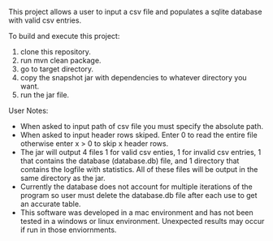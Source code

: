 This project allows a user to input a csv file and populates a sqlite database with valid csv entries.

To build and execute this project:
1. clone this repository.
2. run mvn clean package.
3. go to target directory.
4. copy the snapshot jar with dependencies to whatever directory you want.
5. run the jar file.

User Notes:
- When asked to input path of csv file you must specify the absolute path.
- When asked to input header rows skiped. Enter 0 to read the entire file otherwise enter x > 0 to skip x header rows.
- The jar will output 4 files 1 for valid csv enties, 1 for invalid csv entries, 1 that contains the database (database.db) file, and 1 directory that contains the logfile with statistics. All of these files will be output in the same directory as the jar.
- Currently the database does not account for multiple iterations of the program so user must delete the database.db file after each use to get an accurate table.
- This software was developed in a mac environment and has not been tested in a windows or linux environment. Unexpected results may occur if run in those enviornments.  
